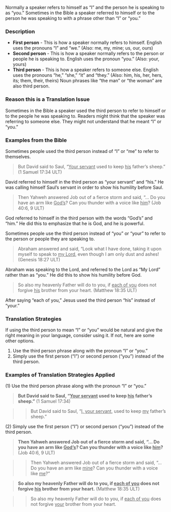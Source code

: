 
Normally a speaker refers to himself as “I” and the person he is speaking to as “you.” Sometimes in the Bible a speaker referred to himself or to the person he was speaking to with a phrase other than “I” or “you.”

### Description

* **First person** - This is how a speaker normally refers to himself.  English uses the pronouns “I” and “we.” (Also: me, my, mine; us, our, ours)
* **Second person** - This is how a speaker normally refers to the person or people he is speaking to. English uses  the pronoun “you.” (Also: your, yours)
* **Third person** - This is how a speaker refers to someone else. English uses the pronouns “he,” “she,” “it” and “they.” (Also: him, his, her, hers, its; them, their, theirs) Noun phrases like “the man” or “the woman” are also third person.

### Reason this is a Translation Issue

Sometimes in the Bible a speaker used the third person to refer to himself or to the people he was speaking to. Readers might think that the speaker was referring to someone else. They might not understand that he meant “I” or “you.”

### Examples from the Bible

Sometimes people used the third person instead of “I” or “me” to refer to themselves.
> But David said to Saul, “<u>Your servant</u> used to keep <u>his</u> father’s sheep.” (1 Samuel 17:34 ULT)

David referred to himself in the third person as “your servant” and “his.” He was calling himself Saul’s servant in order to show his humility before Saul.

> Then Yahweh answered Job out of a fierce storm and said,
> “… Do you have an arm like <u>God’s</u>? Can you thunder with a voice like <u>him</u>? (Job 40:6, 9 ULT)

God referred to himself in the third person with the words “God’s” and “him.” He did this to emphasize that he is God, and he is powerful.

Sometimes people use the third person instead of “you” or “your” to refer to the person or people they are speaking to.
> Abraham answered and said, “Look what I have done, taking it upon myself to speak to <u>my Lord</u>, even though I am only dust and ashes! (Genesis 18:27 ULT)

Abraham was speaking to the Lord, and referred to the Lord as “My Lord” rather than as “you.” He did this to show his humility before God.
> So also my heavenly Father will do to you, if <u>each of you</u> does not forgive <u>his</u> brother from your heart. (Matthew 18:35 ULT)

After saying “each of you,” Jesus used the third person “his” instead of “your.”

### Translation Strategies

If using the third person to mean “I” or “you” would be natural and give the right meaning in your language, consider using it. If not, here are some other options.

1. Use the third person phrase along with the pronoun “I” or “you.”
1. Simply use the first person (“I”) or second person (“you”) instead of the third person.

### Examples of Translation Strategies Applied

(1) Use the third person phrase along with the pronoun “I” or “you.”

> **But David said to Saul, “<u>Your servant</u> used to keep <u>his</u> father’s sheep.”** (1 Samuel 17:34)

>> But David said to Saul, “<u>I, your servant</u>, used to keep <u>my</u> father’s sheep.”

(2) Simply use the first person (“I”) or second person (“you”) instead of the third person.

> **Then Yahweh answered Job out of a fierce storm and said, “… Do you have an arm like <u>God’s</u>? Can you thunder with a voice like <u>him</u>?** (Job 40:6, 9 ULT)

>> Then Yahweh answered Job out of a fierce storm and said, “… Do you have an arm like <u>mine</u>? Can you thunder with a voice like <u>me</u>?”

> **So also my heavenly Father will do to you, if <u>each of you</u> does not forgive <u>his</u> brother from your heart.** (Matthew 18:35 ULT)

>> So also my heavenly Father will do to you, if <u>each of you</u> does not forgive <u>your</u> brother from your heart.

